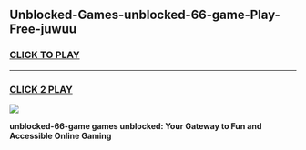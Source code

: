 
## Unblocked-Games-unblocked-66-game-Play-Free-juwuu
<h3>
<a href="https://premium76.site?title=unblocked-66-game&ref=24M">CLICK TO PLAY</a></h3>
<hr>

<h3>
<a href="https://premium76.site?title=unblocked-66-game&ref=24M">CLICK 2 PLAY</a>
  
</h3>

<a href="https://premium76.site?title=unblocked-66-game&ref=24M"><img src="https://clearcache.store/games.png"></a>


**unblocked-66-game games unblocked: Your Gateway to Fun and Accessible Online Gaming**
